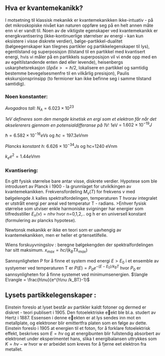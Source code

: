 
## Hva er kvantemekanikk?

I motsetning til klassisk mekanikk er kvantemekanikken ikke-intuativ - på det mikroskopiske nivået kan naturen oppføre seg på en helt annen måte enn vi er vandt til. Noen av de viktigste egenskaper ved kvantemekanikk er energikvantisering (ikke-kontinuerlige størrelser av energi - kan kun eksistere i visse diskrete verdier), bølge-partikkel-dualitet (bølgeegenskaper kan tilegnes partikler og partikkelegenskaper til lys), egentilstand og superposisjon (tilstand til en partikkel med kvantisert energi, hvis vi måler på en partikkels superposisjon vil vi ende opp med en av egeltilstandende enten død eller levende), heisenbergs uskarphetsrekasjon ($\delta p \delta x >= \hbar /2$, lokalisere en partikkel og samtidig bestemme bevegelsesmenfre til en vilkårlig presisjon), Paulis ekskursjonsprinsipp (to fermioner kan ikke befinne seg i samme tilstand samtidig). 

### Noen konstanter:

*Avogadros tall:* $N_A=6.023 \times 10^{23}$

*1eV defineres som den mengde kinetisk en ergi som et elektron får når det akselererers gjennom en potensialdifferanse på 1V:* 1eV = $1.602 \times 10^{-19}J$

$\hbar = 6.582 \times 10^{-16}eVs$ og $\hbar c = 197.3 eV nm$

*Plancks konstant h:* $6.626 \times 10^{-34}Js$ og hc=1240 eVnm

$k_ee^2=1.44 eV nm$

### Kvantisering: 
En gitt fysisk størrelse bare antar visse, diskrete verdier. Hypotese som ble introdusert av Planck i 1900 - la grunnlaget for utviklkingen av kvantemekanikken. Frekvensfordeling $M_{\nu}(T)$ for frekvens $\nu$ med bølgelengde $\lambda$ kalles spektralfordelingen, temperaturen T hvorav integralet er utstrålt energi per areal ved temperatur T - radians. >Enhver fysisk størrelse som utviser enkle harmoniske svigninger har energier som tilfredsstiller $E_n(\nu)=nh\nu$ hvor n=0,1,2,.. og h er en universell konstant (formulering av plancks hypotese). 

Newtonsk mekanikk er ikke en teori som er uavhengig av kvantemekanikken, men er heller et grtensetilfelle. 

Wiens forskuyvningslov : beregne bølgekengden der spektralfordelingen har sitt maksimum. $x_{max}=hc/(k_BT\lambda_{max})$

Sannsynligheten P for å finne et system med energi $E > E_0$ i et ensemble av systyemer ved temperaturen T er $P(E)=P_0e^{-(E-E_0)/k_BT}$ hvor $P_0$ er sannsynligheten for å finne systemet ved minimumsenergien. $\langle E\rangle = \frac{h\nu}{e^{h\nu /k_BT}-1}$


## Lysets partikkelegenskaper : 

Einstein foreslo at lyset består av partikler kaldt fotoner og dermed er diskret - teori publisert i 1905. Den fotoelektriske eekt ble bl.a. studert av Hertz i 1887. Essensen i denne eekten er at lys sendes inn mot en metallplate, og elektroner blir emittertfra platen som en følge av dette. Einstein foreslo i 1905 at energien til et foton, for å forklare fotoelektrisk effekt, beskrives som $E=h\nu$ og at energibunten blir fullstendig absorbert av elektronet under eksperimentet hans, slika t energibalansen uttrykkes som $K = h\nu-w$ hvor w er arbeidet som kreves for å fjerne eet elektron fra metallet. 




